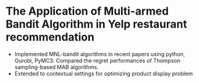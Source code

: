 # The Application of Multi-armed Bandit Algorithm in Yelp restaurant recommendation
- Implemented MNL-bandit algorithms in recent papers using python, Gurobi, PyMC3. Compared the regret performances of Thompson sampling-based MAB algorithms. 
- Extended to contextual settings for optimizing product display problem
